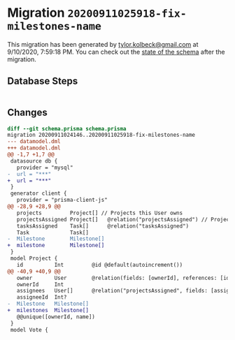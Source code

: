 # Migration `20200911025918-fix-milestones-name`

This migration has been generated by tylor.kolbeck@gmail.com at 9/10/2020, 7:59:18 PM.
You can check out the [state of the schema](./schema.prisma) after the migration.

## Database Steps

```sql

```

## Changes

```diff
diff --git schema.prisma schema.prisma
migration 20200911024146..20200911025918-fix-milestones-name
--- datamodel.dml
+++ datamodel.dml
@@ -1,7 +1,7 @@
 datasource db {
   provider = "mysql"
-  url = "***"
+  url = "***"
 }
 generator client {
   provider = "prisma-client-js"
@@ -28,9 +28,9 @@
   projects         Project[] // Projects this User owns
   projectsAssigned Project[]   @relation("projectsAssigned") // Projects this user is a member of
   tasksAssigned    Task[]      @relation("tasksAssigned")
   Task             Task[]
-  Milestone        Milestone[]
+  milestone        Milestone[]
 }
 model Project {
   id          Int         @id @default(autoincrement())
@@ -40,9 +40,9 @@
   owner       User        @relation(fields: [ownerId], references: [id])
   ownerId     Int
   assignees   User[]      @relation("projectsAssigned", fields: [assigneeId], references: [id])
   assigneeId  Int?
-  Milestone   Milestone[]
+  milestones  Milestone[]
   @@unique([ownerId, name])
 }
 model Vote {
```


